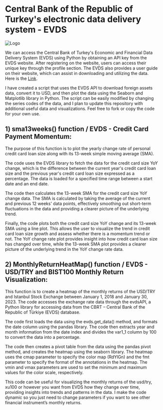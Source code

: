 # Central Bank of the Republic of Turkey's electronic data delivery system - EVDS

![Logo](https://evds2.tcmb.gov.tr/themes/icons_new/logo.png)

We can access the Central Bank of Turkey's Economic and Financial Data Delivery System (EVDS) using Python by obtaining an API key from the EVDS website. After registering on the website, users can access their unique key through the profile section. The EVDS also provides a user guide on their website, which can assist in downloading and utilizing the data. Here is the [Link](https://evds2.tcmb.gov.tr/help/videos/User_Guide_to_Access_EVDS_Data_by_Using_Python.pdf).

I have created a script that uses the EVDS API to download foreign assets data, convert it to USD, and then plot the data using the Seaborn and Matplotlib library in Python. The script can be easily modified by changing the series codes of the data, and I plan to update this repository with additional useful data and visualizations. Feel free to fork or copy the code for your own use.

## 1) sma13weeks() function / EVDS - Credit Card Payment Momentum: 

The purpose of this function is to plot the yearly change rate of personal credit card loan size along with its 13-week simple moving average (SMA).

The code uses the EVDS library to fetch the data for the credit card size YoY change, which is the difference between the current year's credit card loan size and the previous year's credit card loan size expressed as a percentage. The data is loaded for a specified time range between a start date and an end date.

The code then calculates the 13-week SMA for the credit card size YoY change data. The SMA is calculated by taking the average of the current and previous 12 weeks' data points, effectively smoothing out short-term fluctuations in the data and providing a clearer picture of the underlying trend.

Finally, the code plots both the credit card size YoY change and its 13-week SMA using a line plot. This allows the user to visualize the trend in credit card loan size growth and assess whether there is a momentum trend or not. The YoY change rate plot provides insight into how credit card loan size has changed over time, while the 13-week SMA plot provides a clearer picture of the underlying trend in the YoY change rate data.

## 2) MonthlyReturnHeatMap() function / EVDS - USD/TRY and BIST100 Monthly Return Visualization:

This function is to create a heatmap of the monthly returns of the USD/TRY and Istanbul Stock Exchange between January 1, 2018 and January 30, 2023. The code accesses the exchange rate data through the evdsAPI, a Python library for accessing data from the CBRT – Central Bank of the Republic of  Türkiye (EVDS) database.

The code first loads the data using the evds.get_data() method, and formats the date column using the pandas library. The code then extracts year and month information from the date index and divides the var1_1 column by 100 to convert the data into a percentage.

The code then creates a pivot table from the data using the pandas pivot method, and creates the heatmap using the seaborn library. The heatmap uses the cmap parameter to specify the color map (RdYlGn) and the fmt parameter to specify the format of the annotations in the heatmap. The vmin and vmax parameters are used to set the minimum and maximum values for the color scale, respectively.

This code can be useful for visualizing the monthly returns of the usd/try, xu100 or however you want from EVDS  how they change over time, providing insights into trends and patterns in the data. I make the code dynamic so you just need to change parameters if you want to see other financial instrument’s monthly returns. 




